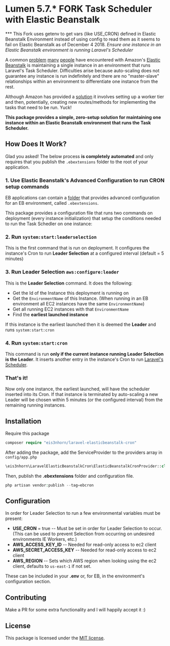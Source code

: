 # Lumen 5.7.* FORK Task Scheduler with Elastic Beanstalk
*** This Fork uses getenv to get vars (like USE_CRON) defined in Elastic Beanstalk Environment instead of using config to read them as it seems to fail on Elastic Beanstalk as of December 4 2018.
*Ensure one instance in an Elastic Beanstalk environment is running Laravel's Scheduler*

A common [problem](https://stackoverflow.com/questions/14077095/aws-elastic-beanstalk-running-a-cronjob) [many](http://culttt.com/2016/02/08/setting-up-and-using-cron-jobs-with-laravel-and-aws-elastic-beanstalk/) [people](https://medium.com/@joelennon/running-cron-jobs-on-amazon-web-services-aws-elastic-beanstalk-a41d91d1c571#.i53d41sci) have encountered with Amazon's [Elastic Beanstalk](https://aws.amazon.com/elasticbeanstalk/) is maintaining a single instance in an environment that runs Laravel's Task Scheduler. Difficulties arise because auto-scaling does not guarantee any instance is run indefinitely and there are no "master-slave" relationships within an environment to differentiate one instance from the rest.

Although Amazon has provided a [solution](http://stackoverflow.com/a/28719447/1469797) it involves setting up a worker tier and then, potentially, creating new routes/methods for implementing the tasks that need to be run. Yuck!

**This package provides a simple, zero-setup solution for maintaining one instance within an Elastic Beanstalk environment that runs the Task Scheduler.**

## How Does It Work?

Glad you asked! The below process **is completely automated** and only requires that you publish the `.ebextensions` folder to the root of your application.

### 1. Use Elastic Beanstalk's Advanced Configuration to run CRON setup commands

EB applications can contain a [folder](https://docs.aws.amazon.com/elasticbeanstalk/latest/dg/ebextensions.html) that provides advanced configuration for an EB environment, called `.ebextensions`.

This package provides a configuration file that runs two commands on deployment (every instance initialization) that setup the conditions needed to run the Task Schedler on one instance:

### 2. Run `system:start:leaderselection`

This is the first command that is run on deployment. It configures the instance's Cron to run **Leader Selection** at a configured interval (default = 5 minutes)

### 3. Run **Leader Selection** `aws:configure:leader`

This is the **Leader Selection** command. It does the following:

* Get the Id of the Instance this deployment is running on
* Get the `EnvironmentName` of this Instance. (When running in an EB environment all EC2 instances have the same `EnvironmentName`)
* Get all running EC2 instances with that `EnvironmentName`
* Find the **earliest launched instance**

If this instance is the earliest launched then it is deemed the **Leader** and runs `system:start:cron`

### 4. Run `system:start:cron`

This command is run **only if the current instance running Leader Selection is the Leader**. It inserts another entry in the instance's Cron to run [Laravel's Scheduler](https://laravel.com/docs/5.1/scheduling).

### That's it!

Now only one instance, the earliest launched, will have the scheduler inserted into its Cron. If that instance is terminated by auto-scaling a new Leader will be chosen within 5 minutes (or the configured interval) from the remaining running instances.

## Installation

Require this package  

```php
composer require "eis3nhorn/laravel-elasticbeanstalk-cron"
```

After adding the package, add the ServiceProvider to the providers array in `config/app.php`

```php
\eis3nhorn\LaravelElasticBeanstalkCron\ElasticBeanstalkCronProvider::class
```

Then, publish the **.ebextensions** folder and configuration file.

```php
php artisan vendor:publish --tag=ebcron
```

## Configuration

In order for Leader Selection to run a few environmental variables must be present:
 
* **USE_CRON** = true -- Must be set in order for Leader Selection to occur. (This can be used to prevent Selection from occurring on undesired environments IE Workers, etc.)
* **AWS_ACCESS_KEY_ID** -- Needed for read-only access to ec2 client
* **AWS_SECRET_ACCESS_KEY** -- Needed for read-only access to ec2 client
* **AWS_REGION** -- Sets which AWS region when looking using the ec2 client, defaults to `us-east-1` if not set.
 
These can be included in your **.env** or, for EB, in the environment's configuration section.

## Contributing

Make a PR for some extra functionality and I will happily accept it :)

## License

This package is licensed under the [MIT license](https://github.com/eis3nhorn/laravel-elasticbeanstalk-cron/blob/master/LICENSE.txt).

